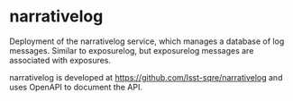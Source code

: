 # narrativelog

Deployment of the narrativelog service, which manages a database of log messages.
Similar to exposurelog, but exposurelog messages are associated with exposures.

narrativelog is developed at https://github.com/lsst-sqre/narrativelog and uses OpenAPI to document the API.
